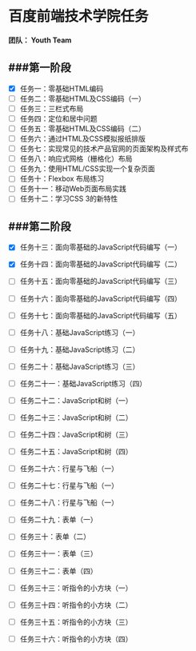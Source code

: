 # 百度前端技术学院任务
**团队： Youth Team**

###第一阶段
---
- [x] 任务一：零基础HTML编码
- [ ] 任务二：零基础HTML及CSS编码（一）
- [ ] 任务三：三栏式布局
- [ ] 任务四：定位和居中问题
- [ ] 任务五：零基础HTML及CSS编码（二）
- [ ] 任务六：通过HTML及CSS模拟报纸排版
- [ ] 任务七：实现常见的技术产品官网的页面架构及样式布
- [ ] 任务八：响应式网格（栅格化）布局
- [ ] 任务九：使用HTML/CSS实现一个复杂页面
- [ ] 任务十：Flexbox 布局练习
- [ ] 任务十一：移动Web页面布局实践
- [ ] 任务十二：学习CSS 3的新特性

###第二阶段
---
- [x] 任务十三：面向零基础的JavaScript代码编写（一）
- [x] 任务十四：面向零基础的JavaScript代码编写（二）
- [ ] 任务十五：面向零基础的JavaScript代码编写（三）
- [ ] 任务十六：面向零基础的JavaScript代码编写（四）
- [ ] 任务十七：面向零基础的JavaScript代码编写（五）
- [ ] 任务十八：基础JavaScript练习（一）
- [ ] 任务十九：基础JavaScript练习（二）
- [ ] 任务二十：基础JavaScript练习（三）
- [ ] 任务二十一：基础JavaScript练习（四）
- [ ] 任务二十二：JavaScript和树（一）
- [ ] 任务二十三：JavaScript和树（二）
- [ ] 任务二十四：JavaScript和树（三）
- [ ] 任务二十五：JavaScript和树（四）
- [ ] 任务二十六：行星与飞船（一）
- [ ] 任务二十七：行星与飞船（一）
- [ ] 任务二十八：行星与飞船（一）
- [ ] 任务二十九：表单（一）
- [ ] 任务三十：表单（二）
- [ ] 任务三十一：表单（三）
- [ ] 任务三十二：表单（四）
- [ ] 任务三十三：听指令的小方块（一）
- [ ] 任务三十四：听指令的小方块（二）
- [ ] 任务三十五：听指令的小方块（三）
- [ ] 任务三十六：听指令的小方块（四）
 




